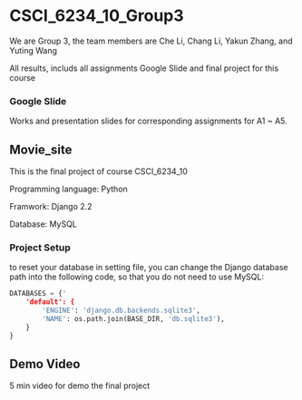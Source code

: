 # CSCI_6234_10_Group3

We are Group 3, the team members are Che Li, Chang Li, Yakun Zhang, and Yuting Wang

All results, includs all assignments Google Slide and final project for this course

### Google Slide
Works and presentation slides for corresponding assignments for A1 ~ A5.


## Movie_site

This is the final project of course CSCI_6234_10

Programming language: Python

Framwork: Django 2.2

Database: MySQL

### Project Setup

to reset your database in setting file, you can change the Django database path into the following code, so that you do not need to use MySQL:
```Python
DATABASES = {'
    'default': {
        'ENGINE': 'django.db.backends.sqlite3',
        'NAME': os.path.join(BASE_DIR, 'db.sqlite3'),
    }
}
```
## Demo Video

5 min video for demo the final project


